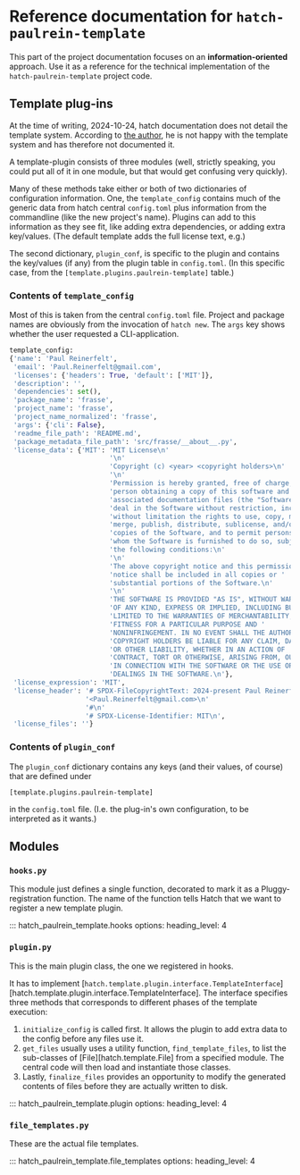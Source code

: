 # Reference documentation for `hatch-paulrein-template`

This part of the project documentation focuses on
an **information-oriented** approach. Use it as a
reference for the technical implementation of the
`hatch-paulrein-template` project code.

## Template plug-ins

At the time of writing, 2024-10-24, hatch documentation does not detail the template system.
According to [the author](https://github.com/pypa/hatch/discussions/143#discussioncomment-2263137),
he is not happy with the template system and has therefore not documented it.

A template-plugin consists of three modules (well, strictly speaking, you could put all of it in one module, but that would get confusing very quickly). 

Many of these methods take either or both of two dictionaries of configuration information. One, the `template_config` contains much of the generic data from hatch central `config.toml` plus information from the commandline (like the new project's name). Plugins can add to this information as they see fit, like adding extra dependencies, or adding extra key/values. (The default template adds the full license text, e.g.)

The second dictionary, `plugin_conf`, is specific to the plugin and contains the key/values (if any) from the plugin table in `config.toml`. (In this specific case, from the `[template.plugins.paulrein-template]` table.)

### Contents of `template_config`

Most of this is taken from the central `config.toml` file. Project and package names are obviously from the invocation of `hatch new`.
The `args` key shows whether the user requested a CLI-application.

````` python
template_config:
{'name': 'Paul Reinerfelt',
 'email': 'Paul.Reinerfelt@gmail.com',
 'licenses': {'headers': True, 'default': ['MIT']},
 'description': '',
 'dependencies': set(),
 'package_name': 'frasse',
 'project_name': 'frasse',
 'project_name_normalized': 'frasse',
 'args': {'cli': False},
 'readme_file_path': 'README.md',
 'package_metadata_file_path': 'src/frasse/__about__.py',
 'license_data': {'MIT': 'MIT License\n'
                         '\n'
                         'Copyright (c) <year> <copyright holders>\n'
                         '\n'
                         'Permission is hereby granted, free of charge, to any '
                         'person obtaining a copy of this software and '
                         'associated documentation files (the "Software"), to '
                         'deal in the Software without restriction, including '
                         'without limitation the rights to use, copy, modify, '
                         'merge, publish, distribute, sublicense, and/or sell '
                         'copies of the Software, and to permit persons to '
                         'whom the Software is furnished to do so, subject to '
                         'the following conditions:\n'
                         '\n'
                         'The above copyright notice and this permission '
                         'notice shall be included in all copies or '
                         'substantial portions of the Software.\n'
                         '\n'
                         'THE SOFTWARE IS PROVIDED "AS IS", WITHOUT WARRANTY '
                         'OF ANY KIND, EXPRESS OR IMPLIED, INCLUDING BUT NOT '
                         'LIMITED TO THE WARRANTIES OF MERCHANTABILITY, '
                         'FITNESS FOR A PARTICULAR PURPOSE AND '
                         'NONINFRINGEMENT. IN NO EVENT SHALL THE AUTHORS OR '
                         'COPYRIGHT HOLDERS BE LIABLE FOR ANY CLAIM, DAMAGES '
                         'OR OTHER LIABILITY, WHETHER IN AN ACTION OF '
                         'CONTRACT, TORT OR OTHERWISE, ARISING FROM, OUT OF OR '
                         'IN CONNECTION WITH THE SOFTWARE OR THE USE OR OTHER '
                         'DEALINGS IN THE SOFTWARE.\n'},
 'license_expression': 'MIT',
 'license_header': '# SPDX-FileCopyrightText: 2024-present Paul Reinerfelt '
                   '<Paul.Reinerfelt@gmail.com>\n'
                   '#\n'
                   '# SPDX-License-Identifier: MIT\n',
 'license_files': ''}
`````

### Contents of `plugin_conf`

The `plugin_conf` dictionary contains any keys (and their values, of course) that are defined under

`[template.plugins.paulrein-template]`

in the `config.toml` file. (I.e. the plug-in's own configuration, to be interpreted as it wants.)


## Modules

### `hooks.py`

This module just defines a single function, decorated to mark it as a Pluggy-registration function. The name of the function tells Hatch that we want to register a new template plugin.

::: hatch_paulrein_template.hooks
    options:
        heading_level: 4
  
### `plugin.py`

This is the main plugin class, the one we registered in hooks. 

It has to implement [`hatch.template.plugin.interface.TemplateInterface`][hatch.template.plugin.interface.TemplateInterface].
The interface specifies three methods that corresponds to different phases of the template execution:

1. `initialize_config` is called first. It allows the plugin to add extra data to the config before any files use it. 
2. `get_files` usually uses a utility function, `find_template_files`, to list the  sub-classes of [File][hatch.template.File] from a specified module. The central code will then load and instantiate those classes.
3. Lastly, `finalize_files` provides an opportunity to modify the generated contents of files before they are actually written to disk.


::: hatch_paulrein_template.plugin
    options:
        heading_level: 4
  
### `file_templates.py`

These are the actual file templates. 

::: hatch_paulrein_template.file_templates
    options:
        heading_level: 4
  


